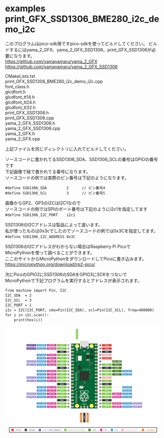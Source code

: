 # examples print_GFX_SSD1306_BME280_i2c_demo_i2c
  
このプログラムはpico-sdk用ですpico-sdkを使ってビルドしてください。
ビルドするにはyama_2_GFX、yama_2_GFX_SSD1306、print_GFX_SSD1306が必要になります。  
https://github.com/yamayamaru/yama_2_GFX  
https://github.com/yamayamaru/yama_2_GFX_SSD1306  

  
CMakeLists.txt  
print_GFX_SSD1306_BME280_i2c_demo_i2c.cpp  
font_class.h  
glcdfont.h  
glcdfont_tt14.h  
glcdfont_tt24.h  
glcdfont_tt32.h  
print_GFX_SSD1306.h  
print_GFX_SSD1306.cpp  
yama_2_GFX_SSD1306.h  
yama_2_GFX_SSD1306.cpp  
yama_2_GFX.h  
yama_2_GFX.cpp  
  
上記ファイルを同じディレクトリに入れてビルドしてください。  
  
  
ソースコードに書かれてるSSD1306_SDA、SSD1306_SCLの番号はGPIOの番号です  
下記画像で緑で書かれてる番号になります。  
ソースコードの例では実際のピン番号は下記のようになります。  
  
    #define SSD1306_SDA         2      // ピン番号4
    #define SSD1306_SCL         3      // ピン番号5
  
画像からGP2、GP3のI2CはI2C1なので  
ソースコードの例ではSPIのポート番号は下記のようにi2c1を指定してます  
`#define SSD1306_I2C_PORT    i2c1`
  
SSD1306のI2Cアドレスは製品によって違います。  
私が使ったものは0x3cでしたのでソースコードの例では0x3Cを指定してます。  
`#define SSD1306_I2C_ADDRESS 0x3C`
  
SSD1306のI2Cアドレスがわからない場合はRaspberry Pi Picoで  
MicroPythonを使って調べることができます。  
ここのサイトからMicroPythonをダウンロードしてPicoに書き込みます。  
<https://micropython.org/download/rp2-pico/>  
  
次にPicoのGPIO2にSSD1306のSDAをGPIO3にSCKをつないで  
MicroPythonで下記プログラムを実行するとアドレスが表示されます。

    from machine import Pin, I2C
    I2C_SDA  = 2
    I2C_SCL  = 3
    I2C_PORT = 1
    i2c = I2C(I2C_PORT, sda=Pin(I2C_SDA), scl=Pin(I2C_SCL), freq=400000)
    for i in i2c.scan():
        print(hex(i))
  
![pico pinout](https://github.com/yamayamaru/print_GFX_SSD1306/blob/main/img/raspberrypipicopinout.jpg)  
